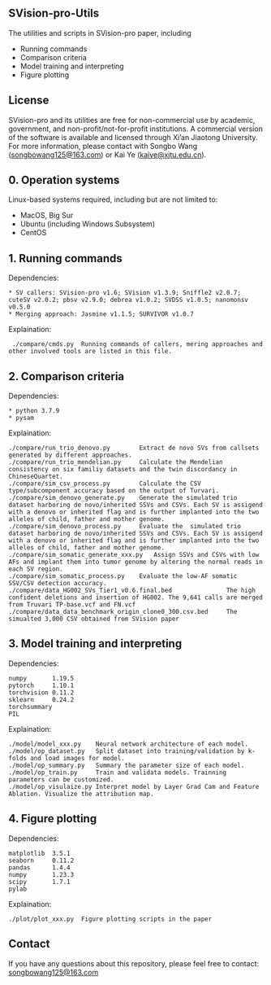 ## SVision-pro-Utils
The utilities and scripts in SVision-pro paper, including 
* Running commands 
* Comparison criteria
* Model training and interpreting 
* Figure plotting 

## License

SVision-pro and its utilities are free for non-commercial use by academic, government, and non-profit/not-for-profit institutions. A commercial version of the software is available and licensed through Xi’an Jiaotong University.
For more information, please contact with Songbo Wang (songbowang125@163.com) or Kai Ye (kaiye@xjtu.edu.cn).


## 0. Operation systems
Linux-based systems required, including but are not limited to: 
* MacOS, Big Sur
* Ubuntu (including Windows Subsystem)
* CentOS

## 1. Running commands
Dependencies:
```commandline
* SV callers: SVision-pro v1.6; SVision v1.3.9; Sniffle2 v2.0.7; cuteSV v2.0.2; pbsv v2.9.0; debrea v1.0.2; SVDSS v1.0.5; nanomonsv v0.5.0
* Merging approach: Jasmine v1.1.5; SURVIVOR v1.0.7
```

Explaination:
```commandline
 ./compare/cmds.py  Running commands of callers, mering approaches and other involved tools are listed in this file.
```

## 2. Comparison criteria
Dependencies:
```commandline
* python 3.7.9
* pysam
```

Explaination:
```commandline
./compare/run_trio_denovo.py        Extract de novo SVs from callsets generated by different approaches.
./compare/run_trio_mendelian.py     Calculate the Mendelian consistency on six familiy datasets and the twin discordancy in ChineseQuartet.
./compare/sim_csv_process.py        Calculate the CSV type/subcomponent accuracy based on the output of Turvari.
./compare/sim_denovo_generate.py    Generate the simulated trio dataset harboring de novo/inherited SSVs and CSVs. Each SV is assigend with a denovo or inherited flag and is further implanted into the two alleles of child, father and mother genome.
./compare/sim_denovo_process.py     Evaluate the  simulated trio dataset harboring de novo/inherited SSVs and CSVs. Each SV is assigend with a denovo or inherited flag and is further implanted into the two alleles of child, father and mother genome.
./compare/sim_somatic_generate_xxx.py   Assign SSVs and CSVs with low AFs and implant them into tumor genome by altering the normal reads in each SV region.
./compare/sim_somatic_process.py    Evaluate the low-AF somatic SSV/CSV detection accuracy. 
./compare/data_HG002_SVs_Tier1_v0.6.final.bed               The high confident deletions and insertion of HG002. The 9,641 calls are merged from Truvari TP-base.vcf and FN.vcf 
./compare/data_data_benchmark_origin_clone0_300.csv.bed     The simualted 3,000 CSV obtained from SVision paper
```

## 3. Model training and interpreting
Dependencies:
```commandline
numpy       1.19.5
pytorch     1.10.1
torchvision 0.11.2
sklearn     0.24.2
torchsummary
PIL
```
Explaination:
```commandline
./model/model_xxx.py    Neural network architecture of each model.
./model/op_dataset.py   Split dataset into training/validation by k-folds and load images for model.
./model/op_summary.py   Summary the parameter size of each model.
./model/op_train.py     Train and validata models. Trainning parameters can be customized.
./model/op_visulaize.py Interpret model by Layer Grad Cam and Feature Ablation. Visualize the attribution map.
```

## 4. Figure plotting
Dependencies:
```commandline
matplotlib  3.5.1
seaborn     0.11.2
pandas      1.4.4
numpy       1.23.3
scipy       1.7.1
pylab
```
Explaination:
```commandline
./plot/plot_xxx.py  Figure plotting scripts in the paper
```
## Contact
If you have any questions about this repository, please feel free to contact: songbowang125@163.com
